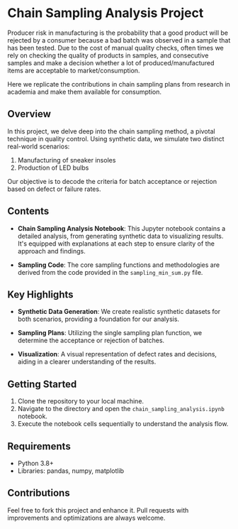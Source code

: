 # Chain Sampling Analysis Project

Producer risk in manufacturing is the probability that a good product will be rejected by a consumer because a bad batch was observed in a sample that has been tested. Due to the cost of manual quality checks, often times we rely on checking the quality of products in samples, and consecutive samples and make a decision whether a lot of produced/manufactured items are acceptable to market/consumption.

Here we replicate the contributions in chain sampling plans from research in academia and make them available for consumption.

## Overview
In this project, we delve deep into the chain sampling method, a pivotal technique in quality control. Using synthetic data, we simulate two distinct real-world scenarios: 
1. Manufacturing of sneaker insoles
2. Production of LED bulbs

Our objective is to decode the criteria for batch acceptance or rejection based on defect or failure rates.

## Contents

- **Chain Sampling Analysis Notebook**: This Jupyter notebook contains a detailed analysis, from generating synthetic data to visualizing results. It's equipped with explanations at each step to ensure clarity of the approach and findings.
  
- **Sampling Code**: The core sampling functions and methodologies are derived from the code provided in the `sampling_min_sum.py` file.

## Key Highlights

- **Synthetic Data Generation**: We create realistic synthetic datasets for both scenarios, providing a foundation for our analysis.
  
- **Sampling Plans**: Utilizing the single sampling plan function, we determine the acceptance or rejection of batches.
  
- **Visualization**: A visual representation of defect rates and decisions, aiding in a clearer understanding of the results.

## Getting Started

1. Clone the repository to your local machine.
2. Navigate to the directory and open the `chain_sampling_analysis.ipynb` notebook.
3. Execute the notebook cells sequentially to understand the analysis flow.

## Requirements

- Python 3.8+
- Libraries: pandas, numpy, matplotlib

## Contributions

Feel free to fork this project and enhance it. Pull requests with improvements and optimizations are always welcome.
